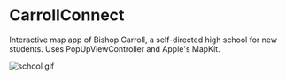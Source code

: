 # CarrollConnect
Interactive map app of Bishop Carroll, a self-directed high school for new students. Uses PopUpViewController and Apple's MapKit. 

![school gif](https://media1.giphy.com/media/9E6ua7Qz42Nb0cIEpk/giphy.gif)

